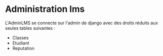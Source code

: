 
# Administration lms

L'AdminLMS se connecte sur l'admin de django avec des droits réduits aux seules tables suivantes :
 - Classes
 - Etudiant
 - Reputation 
 
